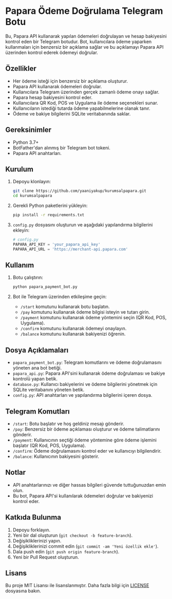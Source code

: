 # Papara Ödeme Doğrulama Telegram Botu

Bu, Papara API kullanarak yapılan ödemeleri doğrulayan ve hesap bakiyesini kontrol eden bir Telegram botudur. Bot, kullanıcılara ödeme yaparken kullanmaları için benzersiz bir açıklama sağlar ve bu açıklamayı Papara API üzerinden kontrol ederek ödemeyi doğrular.

## Özellikler

- Her ödeme isteği için benzersiz bir açıklama oluşturur.
- Papara API kullanarak ödemeleri doğrular.
- Kullanıcılara Telegram üzerinden gerçek zamanlı ödeme onayı sağlar.
- Papara hesap bakiyesini kontrol eder.
- Kullanıcılara QR Kod, POS ve Uygulama ile ödeme seçenekleri sunar.
- Kullanıcıların istediği tutarda ödeme yapabilmelerine olanak tanır.
- Ödeme ve bakiye bilgilerini SQLite veritabanında saklar.

## Gereksinimler

- Python 3.7+
- BotFather'dan alınmış bir Telegram bot tokeni.
- Papara API anahtarları.

## Kurulum

1. Depoyu klonlayın:

    ```sh
    git clone https://github.com/yaaniyakup/kurumsalpapara.git
    cd kurumsalpapara
    ```

2. Gerekli Python paketlerini yükleyin:

    ```sh
    pip install -r requirements.txt
    ```

3. `config.py` dosyasını oluşturun ve aşağıdaki yapılandırma bilgilerini ekleyin:

    ```python
    # config.py
    PAPARA_API_KEY = 'your_papara_api_key'
    PAPARA_API_URL = 'https://merchant-api.papara.com'
    ```

## Kullanım

1. Botu çalıştırın:

    ```sh
    python papara_payment_bot.py
    ```

2. Bot ile Telegram üzerinden etkileşime geçin:

    - `/start` komutunu kullanarak botu başlatın.
    - `/pay` komutunu kullanarak ödeme bilgisi isteyin ve tutarı girin.
    - `/payment` komutunu kullanarak ödeme yöntemini seçin (QR Kod, POS, Uygulama).
    - `/confirm` komutunu kullanarak ödemeyi onaylayın.
    - `/balance` komutunu kullanarak bakiyenizi öğrenin.

## Dosya Açıklamaları

- `papara_payment_bot.py`: Telegram komutlarını ve ödeme doğrulamasını yöneten ana bot betiği.
- `papara_api.py`: Papara API'sini kullanarak ödeme doğrulaması ve bakiye kontrolü yapan betik.
- `database.py`: Kullanıcı bakiyelerini ve ödeme bilgilerini yönetmek için SQLite veritabanını yöneten betik.
- `config.py`: API anahtarları ve yapılandırma bilgilerini içeren dosya.

## Telegram Komutları

- `/start`: Botu başlatır ve hoş geldiniz mesajı gönderir.
- `/pay`: Benzersiz bir ödeme açıklaması oluşturur ve ödeme talimatlarını gönderir.
- `/payment`: Kullanıcının seçtiği ödeme yöntemine göre ödeme işlemini başlatır (QR Kod, POS, Uygulama).
- `/confirm`: Ödeme doğrulamasını kontrol eder ve kullanıcıyı bilgilendirir.
- `/balance`: Kullanıcının bakiyesini gösterir.

## Notlar

- API anahtarlarınızı ve diğer hassas bilgileri güvende tuttuğunuzdan emin olun.
- Bu bot, Papara API'si kullanılarak ödemeleri doğrular ve bakiyenizi kontrol eder.

## Katkıda Bulunma

1. Depoyu forklayın.
2. Yeni bir dal oluşturun (`git checkout -b feature-branch`).
3. Değişikliklerinizi yapın.
4. Değişikliklerinizi commit edin (`git commit -am 'Yeni özellik ekle'`).
5. Dala push edin (`git push origin feature-branch`).
6. Yeni bir Pull Request oluşturun.

## Lisans

Bu proje MIT Lisansı ile lisanslanmıştır. Daha fazla bilgi için [LICENSE](LICENSE) dosyasına bakın.
